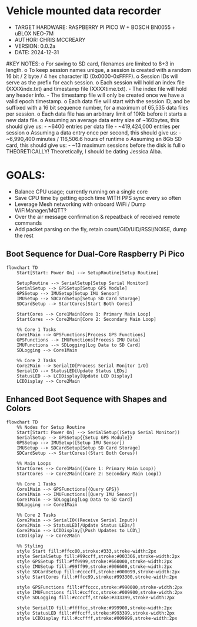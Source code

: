 # Vehicle mounted data recorder
  - TARGET HARDWARE: RASPBERRY PI PICO W + BOSCH BN0055 + uBLOX NEO-7M
  - AUTHOR: CHRIS MCCREARY
  - VERSION: 0.0.2a
  - DATE: 2024-12-31

#KEY NOTES:
  o For saving to SD card, filenames are limited to 8+3 in length.
  o To keep session names unique, a session is created with a random 16 bit / 2 byte / 4 hex character ID (0x0000-0xFFFF).
  o Session IDs will serve as the prefix for each session.
  o Each session will hold an index file (XXXXindx.txt) and timestamp file (XXXXtime.txt).
    - The index file will hold any header info.
    - The timestamp file will only be created once we have a valid epoch timestamp.
  o Each data file will start with the session ID, and be suffixed with a 16 bit sequence number, for a maximum of 65,535 data files per session.
  o Each data file has an arbitrary limit of 10Kb before it starts a new data file.
  o Assuming an average data entry size of ~160bytes, this should give us:
    - ~6400 entries per data file
    - ~419,424,000 entries per session
  o Assuming a data entry once per second, this should give us:
    - ~6,990,400 minutes / 116,506.6 hours of runtime
  o Assuming an 8Gb SD card, this should give us:
    - ~13 maximum sessions before the disk is full
  o THEORETICALLY! Theoretically, I should be dating Jessica Alba.

# GOALS:
 - Balance CPU usage; currently running on a single core
 - Save CPU time by getting epoch time WITH PPS sync every so often
 - Leverage Mesh networking with onboard WiFi / Dump WiFiManager/MQTT?
 - Over the air message confirmation & repeatback of received remote commands
 - Add packet parsing on the fly, retain count/GID/UID/RSSI/NOISE, dump the rest


## Boot Sequence for Dual-Core Raspberry Pi Pico

```mermaid
flowchart TD
    Start[Start: Power On] --> SetupRoutine[Setup Routine]

    SetupRoutine --> SerialSetup[Setup Serial Monitor]
    SerialSetup --> GPSSetup[Setup GPS Module]
    GPSSetup --> IMUSetup[Setup IMU Sensor]
    IMUSetup --> SDCardSetup[Setup SD Card Storage]
    SDCardSetup --> StartCores[Start Both Cores]

    StartCores --> Core1Main[Core 1: Primary Main Loop]
    StartCores --> Core2Main[Core 2: Secondary Main Loop]

    %% Core 1 Tasks
    Core1Main --> GPSFunctions[Process GPS Functions]
    GPSFunctions --> IMUFunctions[Process IMU Data]
    IMUFunctions --> SDLogging[Log Data to SD Card]
    SDLogging --> Core1Main

    %% Core 2 Tasks
    Core2Main --> SerialIO[Process Serial Monitor I/O]
    SerialIO --> StatusLED[Update Status LEDs]
    StatusLED --> LCDDisplay[Update LCD Display]
    LCDDisplay --> Core2Main
```


## Enhanced Boot Sequence with Shapes and Colors

```mermaid
flowchart TD
    %% Nodes for Setup Routine
    Start[Start: Power On] --> SerialSetup((Setup Serial Monitor))
    SerialSetup --> GPSSetup{{Setup GPS Module}}
    GPSSetup --> IMUSetup([Setup IMU Sensor])
    IMUSetup --> SDCardSetup[Setup SD Card Storage]
    SDCardSetup --> StartCores((Start Both Cores))

    %% Main Loops
    StartCores --> Core1Main((Core 1: Primary Main Loop))
    StartCores --> Core2Main((Core 2: Secondary Main Loop))

    %% Core 1 Tasks
    Core1Main --> GPSFunctions{{Query GPS}}
    Core1Main --> IMUFunctions([Query IMU Sensor])
    Core1Main --> SDLogging[Log Data to SD Card]
    SDLogging --> Core1Main

    %% Core 2 Tasks
    Core2Main --> SerialIO((Receive Serial Input))
    Core2Main --> StatusLED[/Update Status LEDs/]
    Core2Main --> LCDDisplay[\Push Updates to LCD\]
    LCDDisplay --> Core2Main

    %% Styling
    style Start fill:#ffcc00,stroke:#333,stroke-width:2px
    style SerialSetup fill:#99ccff,stroke:#003366,stroke-width:2px
    style GPSSetup fill:#ff9999,stroke:#660000,stroke-width:2px
    style IMUSetup fill:#99ff99,stroke:#006600,stroke-width:2px
    style SDCardSetup fill:#ccccff,stroke:#000099,stroke-width:2px
    style StartCores fill:#ffcc99,stroke:#993300,stroke-width:2px

    style GPSFunctions fill:#ffcccc,stroke:#990000,stroke-width:2px
    style IMUFunctions fill:#ccffcc,stroke:#009900,stroke-width:2px
    style SDLogging fill:#ccccff,stroke:#333399,stroke-width:2px

    style SerialIO fill:#ffffcc,stroke:#999900,stroke-width:2px
    style StatusLED fill:#ffccff,stroke:#993399,stroke-width:2px
    style LCDDisplay fill:#ccffff,stroke:#009999,stroke-width:2px
```
